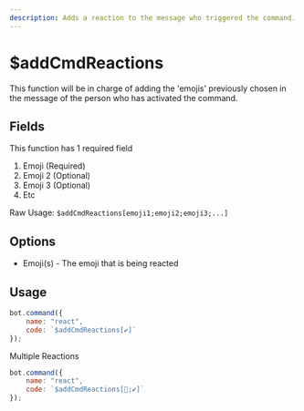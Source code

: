 ```yaml
---
description: Adds a reaction to the message who triggered the command.
---
```


# $addCmdReactions

This function will be in charge of adding the 'emojis' previously chosen in the message of the person who has activated the command.

## Fields

This function has 1 required field

1. Emoji \(Required\)
2. Emoji 2 \(Optional\)
3. Emoji 3 \(Optional\)
4. Etc

Raw Usage: `$addCmdReactions[emoji1;emoji2;emoji3;...]`

## Options

* Emoji\(s\) - The emoji that is being reacted

## Usage

```javascript
bot.command({
    name: "react",
    code: `$addCmdReactions[✔]`
});
```

Multiple Reactions

```javascript
bot.command({
    name: "react",
    code: `$addCmdReactions[🎉;✔]`
});
```

